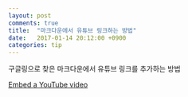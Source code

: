 ```yaml
---
layout: post
comments: true
title:  "마크다운에서 유튜브 링크하는 방법"
date:   2017-01-14 20:12:00 +0900
categories: tip
---
```

구글링으로 찾은 마크다운에서 유튜브 링크를 추가하는 방법

[Embed a YouTube video][embed-a-youtube-video]

[embed-a-youtube-video]: http://stackoverflow.com/questions/11804820/embed-a-youtube-video

